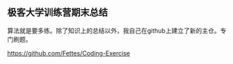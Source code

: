 ## 极客大学训练营期末总结

算法就是要多练。除了知识上的总结以外，我自己在github上建立了新的主仓。专门刷题。

https://github.com/Fettes/Coding-Exercise